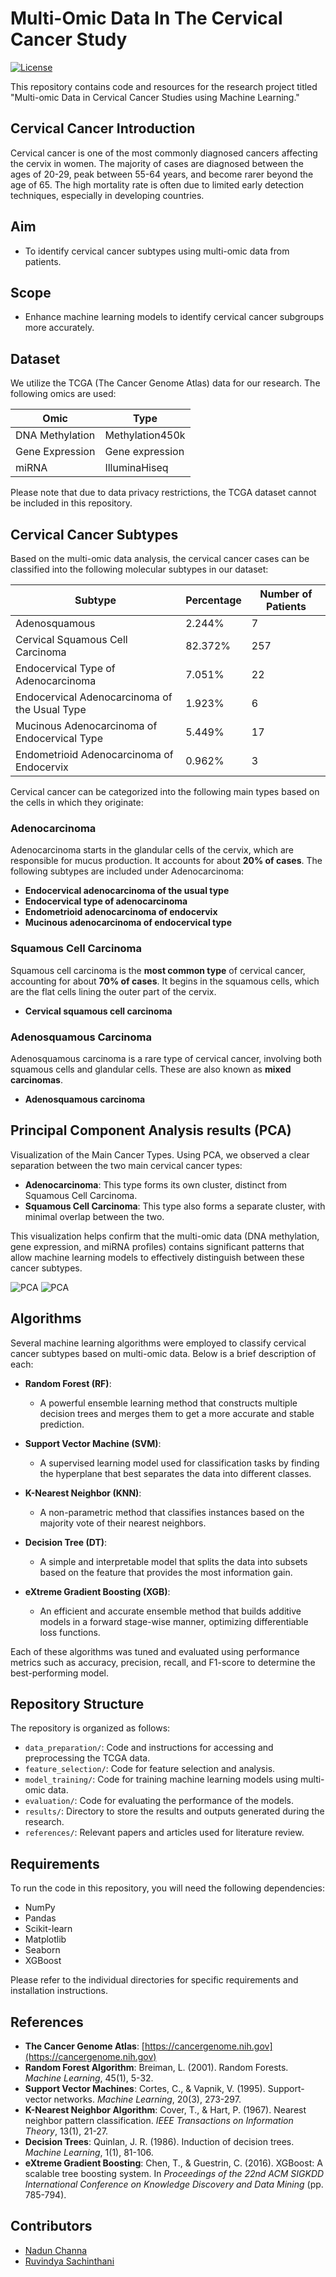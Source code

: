 # Multi-Omic Data In The Cervical Cancer Study

[![License](https://img.shields.io/badge/license-MIT-blue.svg)](LICENSE)

This repository contains code and resources for the research project titled "Multi-omic Data in Cervical Cancer Studies using Machine Learning."

## Cervical Cancer Introduction

Cervical cancer is one of the most commonly diagnosed cancers affecting the cervix in women. The majority of cases are diagnosed between the ages of 20-29, peak between 55-64 years, and become rarer beyond the age of 65. The high mortality rate is often due to limited early detection techniques, especially in developing countries.

## Aim

- To identify cervical cancer subtypes using multi-omic data from patients.

## Scope

- Enhance machine learning models to identify cervical cancer subgroups more accurately.

## Dataset

We utilize the TCGA (The Cancer Genome Atlas) data for our research. The following omics are used:

| Omic             | Type               |
|------------------|--------------------|
| DNA Methylation  | Methylation450k     |
| Gene Expression  | Gene expression     |
| miRNA            | IlluminaHiseq       |

Please note that due to data privacy restrictions, the TCGA dataset cannot be included in this repository. 

## Cervical Cancer Subtypes

Based on the multi-omic data analysis, the cervical cancer cases can be classified into the following molecular subtypes in our dataset:

| Subtype                                      | Percentage | Number of Patients |
|----------------------------------------------|------------|--------------------|
| Adenosquamous                                | 2.244%     | 7                  |
| Cervical Squamous Cell Carcinoma             | 82.372%    | 257                |
| Endocervical Type of Adenocarcinoma          | 7.051%     | 22                 |
| Endocervical Adenocarcinoma of the Usual Type| 1.923%     | 6                  |
| Mucinous Adenocarcinoma of Endocervical Type | 5.449%     | 17                 |
| Endometrioid Adenocarcinoma of Endocervix    | 0.962%     | 3                  |

Cervical cancer can be categorized into the following main types based on the cells in which they originate:

### Adenocarcinoma

Adenocarcinoma starts in the glandular cells of the cervix, which are responsible for mucus production. It accounts for about **20% of cases**. The following subtypes are included under Adenocarcinoma:

- **Endocervical adenocarcinoma of the usual type**
- **Endocervical type of adenocarcinoma**
- **Endometrioid adenocarcinoma of endocervix**
- **Mucinous adenocarcinoma of endocervical type**  

### Squamous Cell Carcinoma

Squamous cell carcinoma is the **most common type** of cervical cancer, accounting for about **70% of cases**. It begins in the squamous cells, which are the flat cells lining the outer part of the cervix.

- **Cervical squamous cell carcinoma**

### Adenosquamous Carcinoma

Adenosquamous carcinoma is a rare type of cervical cancer, involving both squamous cells and glandular cells. These are also known as **mixed carcinomas**.

- **Adenosquamous carcinoma**

## Principal Component Analysis results (PCA)

Visualization of the Main Cancer Types. Using PCA, we observed a clear separation between the two main cervical cancer types:

- **Adenocarcinoma**: This type forms its own cluster, distinct from Squamous Cell Carcinoma.
- **Squamous Cell Carcinoma**: This type also forms a separate cluster, with minimal overlap between the two.

This visualization helps confirm that the multi-omic data (DNA methylation, gene expression, and miRNA profiles) contains significant patterns that allow machine learning models to effectively distinguish between these cancer subtypes.

![PCA](images/PCA1.png)
![PCA](images/PCA2.png)

## Algorithms

Several machine learning algorithms were employed to classify cervical cancer subtypes based on multi-omic data. Below is a brief description of each:

- **Random Forest (RF)**:
  - A powerful ensemble learning method that constructs multiple decision trees and merges them to get a more accurate and stable prediction.
  
- **Support Vector Machine (SVM)**:
  - A supervised learning model used for classification tasks by finding the hyperplane that best separates the data into different classes.
  
- **K-Nearest Neighbor (KNN)**:
  - A non-parametric method that classifies instances based on the majority vote of their nearest neighbors.
  
- **Decision Tree (DT)**:
  - A simple and interpretable model that splits the data into subsets based on the feature that provides the most information gain.
  
- **eXtreme Gradient Boosting (XGB)**:
  - An efficient and accurate ensemble method that builds additive models in a forward stage-wise manner, optimizing differentiable loss functions.

Each of these algorithms was tuned and evaluated using performance metrics such as accuracy, precision, recall, and F1-score to determine the best-performing model.

## Repository Structure

The repository is organized as follows:

- `data_preparation/`: Code and instructions for accessing and preprocessing the TCGA data.
- `feature_selection/`: Code for feature selection and analysis.
- `model_training/`: Code for training machine learning models using multi-omic data.
- `evaluation/`: Code for evaluating the performance of the models.
- `results/`: Directory to store the results and outputs generated during the research.
- `references/`: Relevant papers and articles used for literature review.

## Requirements

To run the code in this repository, you will need the following dependencies:

- NumPy
- Pandas
- Scikit-learn
- Matplotlib
- Seaborn
- XGBoost

Please refer to the individual directories for specific requirements and installation instructions.

## References

- **The Cancer Genome Atlas**: [https://cancergenome.nih.gov](https://cancergenome.nih.gov)
- **Random Forest Algorithm**: Breiman, L. (2001). Random Forests. *Machine Learning*, 45(1), 5-32.
- **Support Vector Machines**: Cortes, C., & Vapnik, V. (1995). Support-vector networks. *Machine Learning*, 20(3), 273-297.
- **K-Nearest Neighbor Algorithm**: Cover, T., & Hart, P. (1967). Nearest neighbor pattern classification. *IEEE Transactions on Information Theory*, 13(1), 21-27.
- **Decision Trees**: Quinlan, J. R. (1986). Induction of decision trees. *Machine Learning*, 1(1), 81-106.
- **eXtreme Gradient Boosting**: Chen, T., & Guestrin, C. (2016). XGBoost: A scalable tree boosting system. In *Proceedings of the 22nd ACM SIGKDD International Conference on Knowledge Discovery and Data Mining* (pp. 785-794).

## Contributors

- [Nadun Channa](https://github.com/nadunchanna98)
- [Ruvindya Sachinthani](https://github.com/Ruvindya)
